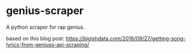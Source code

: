 # genius-scraper
A python scraper for rap genius.

based on this blog post:
https://bigishdata.com/2016/09/27/getting-song-lyrics-from-geniuss-api-scraping/
